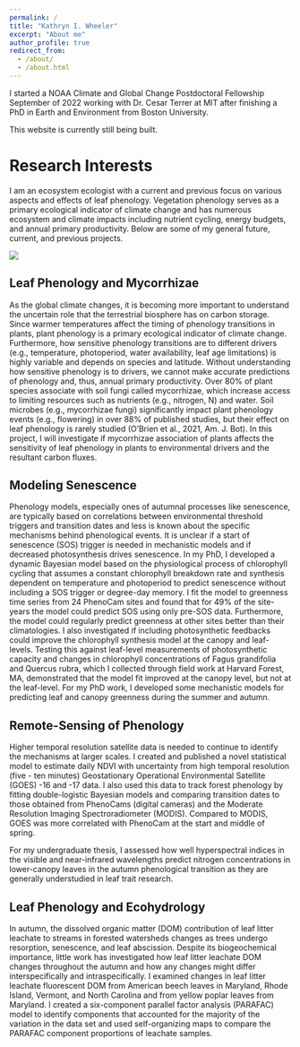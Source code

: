 ```yaml
---
permalink: /
title: "Kathryn I. Wheeler"
excerpt: "About me"
author_profile: true
redirect_from: 
  - /about/
  - /about.html
---
```



I started a NOAA Climate and Global Change Postdoctoral Fellowship September of 2022 working with Dr. Cesar Terrer at MIT after finishing a PhD in Earth and Environment from Boston University. 

This website is currently still being built. 

Research Interests
======
I am an ecosystem ecologist with a current and previous focus on various aspects and effects of leaf phenology. Vegetation phenology serves as a primary ecological indicator of climate change and has numerous ecosystem and climate impacts including nutrient cycling, energy budgets, and annual primary productivity. Below are some of my general future, current, and previous projects. 

<img src='/images/fallWoods.JPG'>

Leaf Phenology and Mycorrhizae
------
As the global climate changes, it is becoming more important to understand the uncertain role that the terrestrial biosphere has on carbon storage. Since warmer temperatures affect the timing of phenology transitions in plants, plant phenology is a primary ecological indicator of climate change. Furthermore, how sensitive phenology transitions are to different drivers (e.g., temperature, photoperiod, water availability, leaf age limitations) is highly variable and depends on species and latitude. Without understanding how sensitive phenology is to drivers, we cannot make accurate predictions of phenology and, thus, annual primary productivity. 
Over 80% of plant species associate with soil fungi called mycorrhizae, which increase access to limiting resources such as nutrients (e.g., nitrogen, N) and water. Soil microbes (e.g., mycorrhizae fungi) significantly impact plant phenology events (e.g., flowering) in over 88% of published studies, but their effect on leaf phenology is rarely studied (O’Brien et al., 2021, Am. J. Bot). In this project, I will investigate if mycorrhizae association of plants affects the sensitivity of leaf phenology in plants to environmental drivers and the resultant carbon fluxes. 



Modeling Senescence
------
Phenology models, especially ones of autumnal processes like senescence, are typically based on correlations between environmental threshold triggers and transition dates and less is known about the specific mechanisms behind phenological events. It is unclear if a start of senescence (SOS) trigger is needed in mechanistic models and if decreased photosynthesis drives senescence. In my PhD, I developed a dynamic Bayesian model based on the physiological process of chlorophyll cycling that assumes a constant chlorophyll breakdown rate and synthesis dependent on temperature and photoperiod to predict senescence without including a SOS trigger or degree-day memory. I fit the model to greenness time series from 24 PhenoCam sites and found that for 49% of the site-years the model could predict SOS using only pre-SOS data. Furthermore, the model could regularly predict greenness at other sites better than their climatologies. I also investigated if including photosynthetic feedbacks could improve the chlorophyll synthesis model at the canopy and leaf-levels. Testing this against leaf-level measurements of photosynthetic capacity and changes in chlorophyll concentrations of Fagus grandifolia and Quercus rubra, which I collected through field work at Harvard Forest, MA, demonstrated that the model fit improved at the canopy level, but not at the leaf-level. 
For my PhD work, I developed some mechanistic models for predicting leaf and canopy greenness during the summer and autumn.  


Remote-Sensing of Phenology
------
Higher temporal resolution satellite data is needed to continue to identify the mechanisms at larger scales. I created and published a novel statistical model to estimate daily NDVI with uncertainty from high temporal resolution (five - ten minutes) Geostationary Operational Environmental Satellite (GOES) -16 and -17 data. I also used this data to track forest phenology by fitting double-logistic Bayesian models and comparing transition dates to those obtained from PhenoCams (digital cameras) and the Moderate Resolution Imaging Spectroradiometer (MODIS). Compared to MODIS, GOES was more correlated with PhenoCam at the start and middle of spring. 

For my undergraduate thesis, I assessed how well hyperspectral indices in the visible and near-infrared wavelengths predict nitrogen concentrations in lower-canopy leaves in the autumn phenological transition as they are generally understudied in leaf trait research. 

Leaf Phenology and Ecohydrology
------
In autumn, the dissolved organic matter (DOM) contribution of leaf litter leachate to streams in forested watersheds changes as trees undergo resorption, senescence, and leaf abscission. Despite its biogeochemical importance, little work has investigated how leaf litter leachate DOM changes throughout the autumn and how any changes might differ interspecifically and intraspecifically. I examined changes in leaf litter leachate fluorescent DOM from American beech leaves in Maryland, Rhode Island, Vermont, and North Carolina and from yellow poplar leaves from Maryland. I created a six-component parallel factor analysis (PARAFAC) model to identify components that accounted for the majority of the variation in the data set and used self-organizing maps to compare the PARAFAC component proportions of leachate samples.

